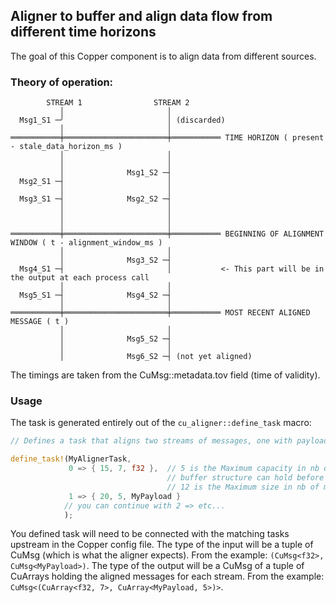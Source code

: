## Aligner to buffer and align data flow from different time horizons

The goal of this Copper component is to align data from different sources.

### Theory of operation:

```plaintext
        STREAM 1                STREAM 2
           │                       │
  Msg1_S1 ─╯                       │ (discarded)
           │                       │
═══════════╪═══════════════════════╪═══════════ TIME HORIZON ( present - stale_data_horizon_ms ) 
           │                       │
           │                       │
           │              Msg1_S2 ─┤
  Msg2_S1 ─┤                       │
           │                       │
  Msg3_S1 ─┤              Msg2_S2 ─┤
           │                       │
           │                       │
           │                       │
═══════════╪═══════════════════════╪═══════════ BEGINNING OF ALIGNMENT WINDOW ( t - alignment_window_ms )
           │                       │
           │              Msg3_S2 ─┤
  Msg4_S1 ─┤                       │           <- This part will be in the output at each process call
           │                       │
  Msg5_S1 ─┤              Msg4_S2 ─┤
           │                       │
═══════════╪═══════════════════════╪═══════════ MOST RECENT ALIGNED MESSAGE ( t )
           │                       │
           │              Msg5_S2 ─┤
           │                       │
           │              Msg6_S2 ─┤ (not yet aligned)
```

The timings are taken from the CuMsg::metadata.tov field (time of validity).

### Usage

The task is generated entirely out of the `cu_aligner::define_task` macro:

```rust
// Defines a task that aligns two streams of messages, one with payloads f32, the other MyPayload (you can use any rust struct that to implement the traits for CuMsgPayload).

define_task!(MyAlignerTask, 
             0 => { 15, 7, f32 },  // 5 is the Maximum capacity in nb of messages the internal 
                                   // buffer structure can hold before they will me discarded, 
                                   // 12 is the Maximum size in nb of messages the output (aligned messages of this type) 
             1 => { 20, 5, MyPayload }
            // you can continue with 2 => etc...
            );

```

You defined task will need to be connected with the matching tasks upstream in the Copper config file.
The type of the input will be a tuple of CuMsg (which is what the aligner expects). From the example:
`(CuMsg<f32>, CuMsg<MyPayload>)`.
The type of the output will be a CuMsg of a tuple of CuArrays holding the aligned messages for each stream. From the
example: `CuMsg<(CuArray<f32, 7>, CuArray<MyPayload, 5>)>`.
